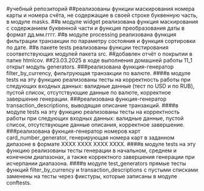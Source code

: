 #учебный репозиторий
##реализованы функции маскирования номера карты и номера счёта,
не содержащие в своей строке буквенную часть, в модуле masks.
##в модуле widget реализована функция маскирования с содержанием буквенной части
и функция преобразования даты в формат дд.мм.гггг.
##в модуле processing реализована функция фильтрации транзакции по параметру состояния
и функция сортировки по дате.
##в пакете tests реализованы функции тестирования соответствующих модулей пакета src.
##добавлен отчёт о покрытии в папке htmlcov.
##23.03.2025 в ходе выполнения домашней работы 11_1 открыт модуль generators.
###реализована функция-генератор filter_by_currency, фильтрующая транзакции по валюте. 
####в модуле tests на эту функцию реализованы тесты на корректность работы при следующих входных данных:
валидные данные (тест по USD и по RUB), пустой список, отсутствующие данные по валюте, корректное завершение генерации.
###реализована функция-генератор transaction_descriptions, выводящая описание транзакций.
####в модуле tests на эту функцию реализованы тесты на корректность работы при следующих входных данных:
валидные данные, пустой список, отсутствующие данные описания, корректное завершение.
###реализована фукнция-генератор номеров карт card_number_generator,
генерирующая номера карт в заданном дипазоне в формате XXXX XXXX XXXX XXXX.
####в модуле tests на эту функцию реализованы тесты генерации в начальном, среднем и конечном диапазонах,
а также корректного завершения генерации при исчерпании диапазона.
####в модуле test_generators прямые тесты функций filter_by_currency и transaction_descriptions
с пустыми списками заменены на тесты через фикстуры, которые записаны в модуле conftests.
